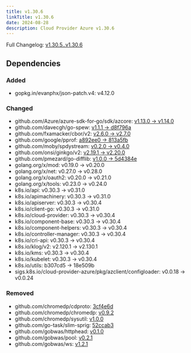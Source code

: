 ```yaml
---
title: v1.30.6
linkTitle: v1.30.6
date: 2024-08-28
description: Cloud Provider Azure v1.30.6
---
```

Full Changelog: [v1.30.5..v1.30.6](https://github.com/kubernetes-sigs/cloud-provider-azure/compare/v1.30.5...v1.30.6)

## Dependencies

### Added
- gopkg.in/evanphx/json-patch.v4: v4.12.0

### Changed
- github.com/Azure/azure-sdk-for-go/sdk/azcore: [v1.13.0 → v1.14.0](https://github.com/Azure/azure-sdk-for-go/compare/sdk/azcore/v1.13.0...sdk/azcore/v1.14.0)
- github.com/davecgh/go-spew: [v1.1.1 → d8f796a](https://github.com/davecgh/go-spew/compare/v1.1.1...d8f796a)
- github.com/fxamacker/cbor/v2: [v2.6.0 → v2.7.0](https://github.com/fxamacker/cbor/compare/v2.6.0...v2.7.0)
- github.com/google/pprof: [a892ee0 → 813a5fb](https://github.com/google/pprof/compare/a892ee0...813a5fb)
- github.com/moby/spdystream: [v0.2.0 → v0.4.0](https://github.com/moby/spdystream/compare/v0.2.0...v0.4.0)
- github.com/onsi/ginkgo/v2: [v2.19.1 → v2.20.0](https://github.com/onsi/ginkgo/compare/v2.19.1...v2.20.0)
- github.com/pmezard/go-difflib: [v1.0.0 → 5d4384e](https://github.com/pmezard/go-difflib/compare/v1.0.0...5d4384e)
- golang.org/x/mod: v0.19.0 → v0.20.0
- golang.org/x/net: v0.27.0 → v0.28.0
- golang.org/x/oauth2: v0.20.0 → v0.21.0
- golang.org/x/tools: v0.23.0 → v0.24.0
- k8s.io/api: v0.30.3 → v0.31.0
- k8s.io/apimachinery: v0.30.3 → v0.31.0
- k8s.io/apiserver: v0.30.3 → v0.30.4
- k8s.io/client-go: v0.30.3 → v0.31.0
- k8s.io/cloud-provider: v0.30.3 → v0.30.4
- k8s.io/component-base: v0.30.3 → v0.30.4
- k8s.io/component-helpers: v0.30.3 → v0.30.4
- k8s.io/controller-manager: v0.30.3 → v0.30.4
- k8s.io/cri-api: v0.30.3 → v0.30.4
- k8s.io/klog/v2: v2.120.1 → v2.130.1
- k8s.io/kms: v0.30.3 → v0.30.4
- k8s.io/kubelet: v0.30.3 → v0.30.4
- k8s.io/utils: b307cd5 → 18e509b
- sigs.k8s.io/cloud-provider-azure/pkg/azclient/configloader: v0.0.18 → v0.0.24

### Removed
- github.com/chromedp/cdproto: [3cf4e6d](https://github.com/chromedp/cdproto/tree/3cf4e6d)
- github.com/chromedp/chromedp: [v0.9.2](https://github.com/chromedp/chromedp/tree/v0.9.2)
- github.com/chromedp/sysutil: [v1.0.0](https://github.com/chromedp/sysutil/tree/v1.0.0)
- github.com/go-task/slim-sprig: [52ccab3](https://github.com/go-task/slim-sprig/tree/52ccab3)
- github.com/gobwas/httphead: [v0.1.0](https://github.com/gobwas/httphead/tree/v0.1.0)
- github.com/gobwas/pool: [v0.2.1](https://github.com/gobwas/pool/tree/v0.2.1)
- github.com/gobwas/ws: [v1.2.1](https://github.com/gobwas/ws/tree/v1.2.1)
